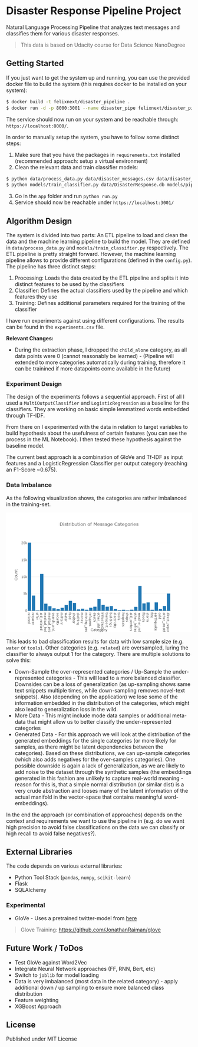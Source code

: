 # Disaster Response Pipeline Project

Natural Language Processing Pipeline that analyzes text messages and classifies them for various disaster responses.

> This data is based on Udacity course for Data Science NanoDegree

## Getting Started

If you just want to get the system up and running, you can use the provided docker file to build the system (this requires docker to be installed on your system):

```bash
$ docker build -t felixnext/disaster_pipeline .
$ docker run -d -p 8000:3001 --name disaster_pipe felixnext/disaster_pipeline
```

The service should now run on your system and be reachable through: `https://localhost:8000/`.

In order to manually setup the system, you have to follow some distinct steps:

1. Make sure that you have the packages in `requirements.txt` installed (recommended approach: setup a virtual environment)
2. Clean the relevant data and train classifier models:
  ```bash
  $ python data/process_data.py data/disaster_messages.csv data/disaster_categories.csv data/DisasterResponse.db
  $ python models/train_classifier.py data/DisasterResponse.db models/pipeline.pkl
  ```
3. Go in the `app` folder and run `python run.py`
4. Service should now be reachable under `https://localhost:3001/`

## Algorithm Design

The system is divided into two parts: An ETL pipeline to load and clean the data and the machine learning pipeline to build the model. They are defined in `data/process_data.py` and `models/train_classifier.py` respectively. The ETL pipeline is pretty straight forward. However, the machine learning pipeline allows to provide different configurations (defined in the `config.py`). The pipeline has three distinct steps:

1. Processing: Loads the data created by the ETL pipeline and splits it into distinct features to be used by the classifiers
2. Classifier: Defines the actual classifiers used by the pipeline and which features they use
3. Training: Defines additional parameters required for the training of the classifier

I have run experiments against using different configurations. The results can be found in the `experiments.csv` file.

**Relevant Changes:**

* During the extraction phase, I dropped the `child_alone` category, as all data points were 0 (cannot reasonably be learned) - (Pipeline will extended to more categories automatically during training, therefore it can be trainined if more datapoints come available in the future)

### Experiment Design

The design of the experiments follows a sequential approach. First of all I used a `MultiOutputClassifier` and `LogisticRegression` as a baseline for the classifiers. They are working on basic simple lemmatized words embedded through TF-IDF.

From there on I experimented with the data in relation to target variables to build hypothesis about the usefulness of certain features (you can see the process in the ML Notebook).
I then tested these hypothesis against the baseline model.

The current best approach is a combination of GloVe and Tf-IDF as input features and a LogisticRegression Classifier per output category (reaching an F1-Score ~0.675).

### Data Imbalance

As the following visualization shows, the categories are rather imbalanced in the training-set.

![Categories](./imgs/categories.png)

This leads to bad classification results for data with low sample size (e.g. `water` or `tools`). Other categories (e.g. `related`) are oversampled, luring the classifier to always output 1 for the category. There are multiple solutions to solve this:

* Down-Sample the over-represented categories / Up-Sample the under-represented categories - This will lead to a more balanced classifier. Downsides can be a loss of generalization (as up-sampling shows same text snippets multiple times, while down-sampling removes novel-text snippets). Also (depending on the application) we lose some of the information embedded in the distribution of the categories, which might also lead to generalization loss in the wild.
* More Data - This might include mode data samples or additional meta-data that might allow us to better classify the under-represented categories
* Generated Data - For this approach we will look at the distribution of the generated embeddings for the single categories (or more likely for samples, as there might be latent dependencies between the categories). Based on these distributions, we can up-sample categories (which also adds negatives for the over-samples categories). One possible downside is again a lack of generalization, as we are likely to add noise to the dataset through the synthetic samples (the embeddings generated in this fashion are unlikely to capture real-world meaning - reason for this is, that a simple normal distribution (or similar dist) is a very crude abstraction and looses many of the latent information of the actual manifold in the vector-space that contains meaningful word-embeddings).

In the end the approach (or combination of approaches) depends on the context and requirements we want to use the pipeline in (e.g. do we want high precision to avoid false classifications on the data we can classify or high recall to avoid false negatives?).

## External Libraries

The code depends on various external libraries:

* Python Tool Stack (`pandas`, `numpy`, `scikit-learn`)
* Flask
* SQLAlchemy

### Experimental

* GloVe - Uses a pretrained twitter-model from [here](https://github.com/stanfordnlp/GloVe)

> Glove Training: https://github.com/JonathanRaiman/glove

## Future Work / ToDos

* Test GloVe against Word2Vec
* Integrate Neural Network approaches (FF, RNN, Bert, etc)
* Switch to `joblib` for model loading
* Data is very imbalanced (most data in the related category) - apply additional down / up sampling to ensure more balanced class distribution
* Feature weighting
* XGBoost Approach

## License

Published under MIT License
